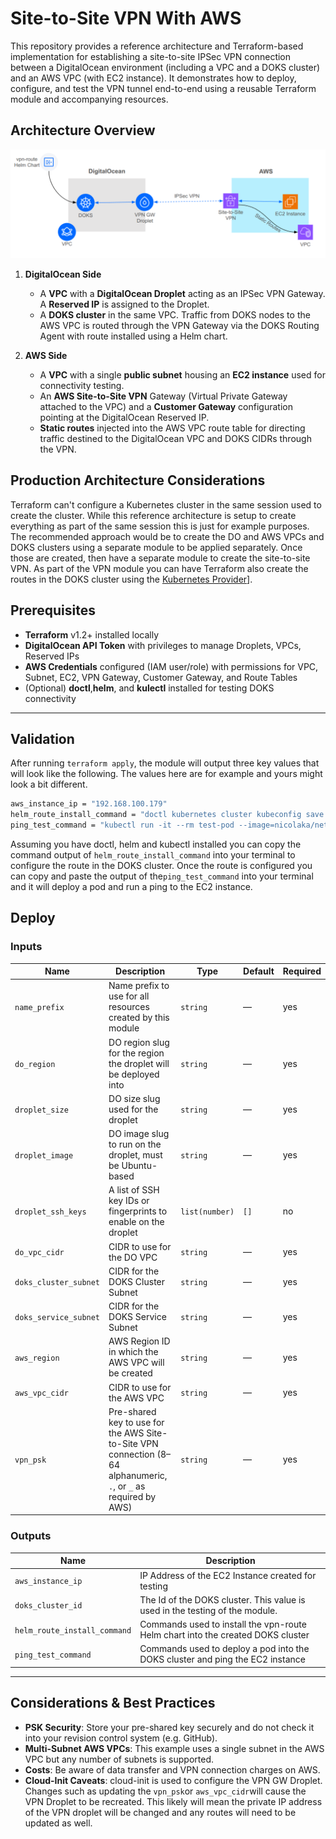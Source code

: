# Site-to-Site VPN With AWS

This repository provides a reference architecture and Terraform-based implementation for establishing a site-to-site IPSec VPN connection between a DigitalOcean environment (including a VPC and a DOKS cluster) and an AWS VPC (with EC2 instance). It demonstrates how to deploy, configure, and test the VPN tunnel end-to-end using a reusable Terraform module and accompanying resources.

## Architecture Overview

<img src="./site-to-site-vpn-aws.png" width="700">

1. **DigitalOcean Side**
    * A **VPC** with a **DigitalOcean Droplet** acting as an IPSec VPN Gateway. A **Reserved IP** is assigned to the Droplet.
    * A **DOKS cluster** in the same VPC. Traffic from DOKS nodes to the AWS VPC is routed through the VPN Gateway via the DOKS Routing Agent with route installed using a Helm chart.

2. **AWS Side**
    * A **VPC** with a single **public subnet** housing an **EC2 instance** used for connectivity testing.
    * An **AWS Site-to-Site VPN** Gateway (Virtual Private Gateway attached to the VPC) and a **Customer Gateway** configuration pointing at the DigitalOcean Reserved IP.
    * **Static routes** injected into the AWS VPC route table for directing traffic destined to the DigitalOcean VPC and DOKS CIDRs through the VPN.

## Production Architecture Considerations

Terraform can't configure a Kubernetes cluster in the same session used to create the cluster. While this reference architecture is setup to create everything as part of the same session this is just for example purposes. The recommended approach would be to create the DO and AWS VPCs and DOKS clusters using a separate module to be applied separately. Once those are created, then have a separate module to create the site-to-site VPN. As part of the VPN module you can have Terraform also create the routes in the DOKS cluster using the [Kubernetes Provider](https://registry.terraform.io/providers/hashicorp/kubernetes/latest/docs)].

## Prerequisites

* **Terraform** v1.2+ installed locally
* **DigitalOcean API Token** with privileges to manage Droplets, VPCs, Reserved IPs
* **AWS Credentials** configured (IAM user/role) with permissions for VPC, Subnet, EC2, VPN Gateway, Customer Gateway, and Route Tables
* (Optional) **doctl**,**helm**, and **kulectl** installed for testing DOKS connectivity

---

## Validation

After running `terraform apply`, the module will output three key values that will look like the following. The values here are for example and yours might look a bit different.

```bash
aws_instance_ip = "192.168.100.179"
helm_route_install_command = "doctl kubernetes cluster kubeconfig save vpn-test; helm upgrade vpn-route ../helm/vpn-route --install --set awsVpcCidr=192.168.100.0/24 --set vpnGwIp=10.0.0.3"
ping_test_command = "kubectl run -it --rm test-pod --image=nicolaka/netshoot -- ping 192.168.100.179"
```

Assuming you have doctl, helm and kubectl installed you can copy the command output of `helm_route_install_command` into your terminal to configure the route in the DOKS cluster. Once the route is configured you can copy and paste the output of the`ping_test_command` into your terminal and it will deploy a pod and run a ping to the EC2 instance.

## Deploy

### Inputs

| Name                  | Description                                                                                                       | Type           | Default | Required |
|-----------------------|-------------------------------------------------------------------------------------------------------------------|----------------|---------|----------|
| `name_prefix`         | Name prefix to use for all resources created by this module                                                       | `string`       | —       | yes      |
| `do_region`           | DO region slug for the region the droplet will be deployed into                                                   | `string`       | —       | yes      |
| `droplet_size`        | DO size slug used for the droplet                                                                                 | `string`       | —       | yes      |
| `droplet_image`       | DO image slug to run on the droplet, must be Ubuntu-based                                                         | `string`       | —       | yes      |
| `droplet_ssh_keys`    | A list of SSH key IDs or fingerprints to enable on the droplet                                                    | `list(number)` | `[]`    | no       |
| `do_vpc_cidr`         | CIDR to use for the DO VPC                                                                                        | `string`       | —       | yes      |
| `doks_cluster_subnet` | CIDR for the DOKS Cluster Subnet                                                                                  | `string`       | —       | yes      |
| `doks_service_subnet` | CIDR for the DOKS Service Subnet                                                                                  | `string`       | —       | yes      |
| `aws_region`          | AWS Region ID in which the AWS VPC will be created                                                                | `string`       | —       | yes      |
| `aws_vpc_cidr`        | CIDR to use for the AWS VPC                                                                                       | `string`       | —       | yes      |
| `vpn_psk`             | Pre-shared key to use for the AWS Site-to-Site VPN connection (8–64 alphanumeric, `.`, or `_` as required by AWS) | `string`       | —       | yes      |


### Outputs

| Name                         | Description                                                                     |
|------------------------------|---------------------------------------------------------------------------------|
| `aws_instance_ip`            | IP Address of the EC2 Instance created for testing                              |
| `doks_cluster_id`            | The Id of the DOKS cluster. This value is used in the testing of the module.    |
| `helm_route_install_command` | Commands used to install the vpn-route Helm chart into the created DOKS cluster |
| `ping_test_command`          | Commands used to deploy a pod into the DOKS cluster and ping the EC2 instance   |

---

## Considerations & Best Practices

* **PSK Security**: Store your pre-shared key securely and do not check it into your revision control system (e.g. GitHub).
* **Multi-Subnet AWS VPCs**: This example uses a single subnet in the AWS VPC but any number of subnets is supported.
* **Costs**: Be aware of data transfer and VPN connection charges on AWS.
* **Cloud-Init Caveats**: cloud-init is used to configure the VPN GW Droplet. Changes such as updating the `vpn_psk`or `aws_vpc_cidr`will cause the VPN Droplet to be recreated. This likely will mean the private IP address of the VPN droplet will be changed and any routes will need to be updated as well.
